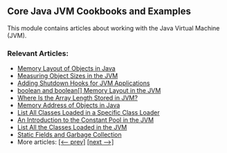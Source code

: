 ## Core Java JVM Cookbooks and Examples

This module contains articles about working with the Java Virtual Machine (JVM).

### Relevant Articles: 

- [Memory Layout of Objects in Java](https://www.baeldung.com/java-memory-layout)
- [Measuring Object Sizes in the JVM](https://www.baeldung.com/jvm-measuring-object-sizes)
- [Adding Shutdown Hooks for JVM Applications](https://www.baeldung.com/jvm-shutdown-hooks)
- [boolean and boolean[] Memory Layout in the JVM](https://www.baeldung.com/jvm-boolean-memory-layout)
- [Where Is the Array Length Stored in JVM?](https://www.baeldung.com/java-jvm-array-length)
- [Memory Address of Objects in Java](https://www.baeldung.com/java-object-memory-address)
- [List All Classes Loaded in a Specific Class Loader](https://www.baeldung.com/java-list-classes-class-loader)
- [An Introduction to the Constant Pool in the JVM](https://www.baeldung.com/jvm-constant-pool)
- [List All the Classes Loaded in the JVM](https://www.baeldung.com/jvm-list-all-classes-loaded)
- [Static Fields and Garbage Collection](https://www.baeldung.com/java-static-fields-gc)
- More articles: [[<-- prev]](/core-java-modules/core-java-jvm) [[next -->]](/core-java-modules/core-java-jvm-3)
